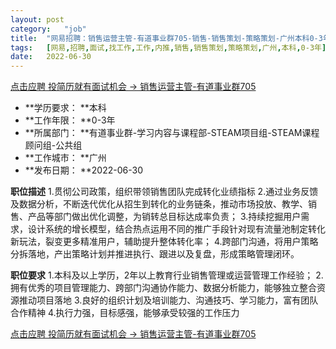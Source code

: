 ```yaml
---
layout:	post
category:	"job"
title:	"网易招聘：销售运营主管-有道事业群705-销售-销售策划-策略策划-广州本科0-3年"
tags:	[网易,招聘,面试,找工作,工作,内推,销售,销售策划,策略策划,广州,本科,0-3年]
date:	2022-06-30
---
```


[点击应聘 投简历就有面试机会 -> 销售运营主管-有道事业群705](http://mobile.bole.netease.com/bole/boleDetail?id=39396&employeeId=346f03c3cda5f04c&key=all)



- **学历要求： **本科
- **工作年限： **0-3年
- **所属部门： **有道事业群-学习内容与课程部-STEAM项目组-STEAM课程顾问组-公共组
- **工作城市： **广州
- **发布日期： **2022-06-30



**职位描述**
1.贯彻公司政策，组织带领销售团队完成转化业绩指标
2.通过业务反馈及数据分析，不断迭代优化从招生到转化的业务链条，推动市场投放、教学、销售、产品等部门做出优化调整，为销转总目标达成率负责；
3.持续挖掘用户需求，设计系统的增长模型，结合热点运用不同的推广手段针对现有流量池制定转化新玩法，裂变更多精准用户，辅助提升整体转化率；
4.跨部门沟通，将用户策略分拆落地，产出策略计划并推进执行、跟进以及复盘，形成策略管理闭环。




**职位要求**
1.本科及以上学历，2年以上教育行业销售管理或运营管理工作经验；
2.拥有优秀的项目管理能力、跨部门沟通协作能力、数据分析能力，能够独立整合资源推动项目落地
3.良好的组织计划及培训能力、沟通技巧、学习能力，富有团队合作精神
4.执行力强，目标感强，能够承受较强的工作压力



[点击应聘 投简历就有面试机会 -> 销售运营主管-有道事业群705](http://mobile.bole.netease.com/bole/boleDetail?id=39396&employeeId=346f03c3cda5f04c&key=all)